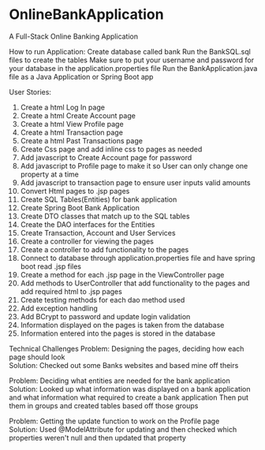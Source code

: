 # OnlineBankApplication
A Full-Stack Online Banking Application

How to run Application:
Create database called bank
Run the BankSQL.sql files to create the tables
Make sure to put your username and password for your database in the application.properties file
Run the BankApplication.java file as a Java Application or Spring Boot app

User Stories:
1. Create a html Log In page
2. Create a html Create Account page
3. Create a html View Profile page
4. Create a html Transaction page
5. Create a html Past Transactions page
6. Create Css page and add inline css to pages as needed
7. Add javascript to Create Account page for password
8. Add javascript to Profile page to make it so User can only change one property at a time
9. Add javascript to transaction page to ensure user inputs valid amounts
10. Convert Html pages to .jsp pages
11. Create SQL Tables(Entities) for bank application
12. Create Spring Boot Bank Application
13. Create DTO classes that match up to the SQL tables
14. Create the DAO interfaces for the Entities
15. Create Transaction, Account and User Services
16. Create a controller for viewing the pages
17. Create a controller to add functionality to the pages
18. Connect to database through application.properties file and have spring boot read .jsp files
19. Create a method for each .jsp page in the ViewController page
20. Add methods to UserController that add functionality to the pages and add required html to .jsp pages
21. Create testing methods for each dao method used
22. Add exception handling
23. Add BCrypt to password and update login validation
24. Information displayed on the pages is taken from the database
25. Information entered into the pages is stored in the database

Technical Challenges
Problem: Designing the pages, deciding how each page should look                            
Solution: Checked out some Banks websites and based mine off theirs

Problem: Deciding what entities are needed for the bank application                                     
Solution: Looked up what information was displayed on a bank application and what information what required to create a bank application
Then put them in groups and created tables based off those groups

Problem: Getting the update function to work on the Profile page                                              
Solution: Used @ModelAttribute for updating and then checked which properties weren't null and then updated that property

